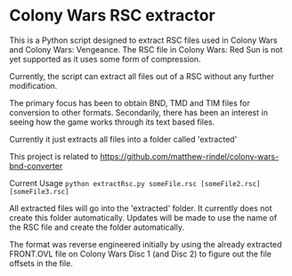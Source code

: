 # Colony Wars RSC extractor

This is a Python script designed to extract RSC files used in Colony Wars and Colony Wars: Vengeance. The RSC file in Colony Wars: Red Sun is not yet supported as it uses some form of compression.

Currently, the script can extract all files out of a RSC without any further modification.

The primary focus has been to obtain BND, TMD and TIM files for conversion to other formats. Secondarily, there has been an interest in seeing how the game works through its text based files.

Currently it just extracts all files into a folder called 'extracted'

This project is related to https://github.com/matthew-rindel/colony-wars-bnd-converter


Current Usage
  `python extractRsc.py someFile.rsc [someFile2.rsc] [someFile3.rsc]`

All extracted files will go into the 'extracted' folder. It currently does not create this folder automatically. Updates will be made to use the name of the RSC file and create the folder automatically.

The format was reverse engineered initially by using the already extracted FRONT.OVL file on Colony Wars Disc 1 (and Disc 2) to figure out the file offsets in the file.
